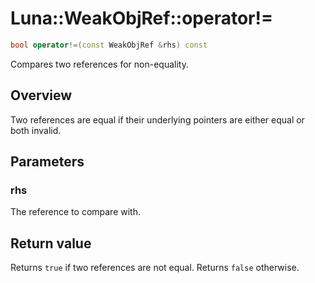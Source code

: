 # Luna::WeakObjRef::operator!=

```c++
bool operator!=(const WeakObjRef &rhs) const
```

Compares two references for non-equality. 

## Overview
Two references are equal if their underlying pointers are either equal or both invalid. 

## Parameters
### rhs
The reference to compare with. 

## Return value
Returns `true` if two references are not equal. Returns `false` otherwise. 

